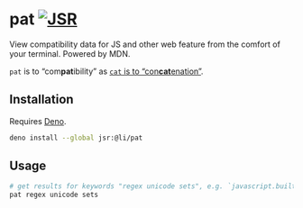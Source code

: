 # pat [![JSR](https://jsr.io/badges/@li/pat)](https://jsr.io/@li/pat)

View compatibility data for JS and other web feature from the comfort of your terminal. Powered by MDN.

`pat` is to “com**pat**ibility” as [`cat` is to “con**cat**enation”](https://en.wikipedia.org/wiki/Cat_(Unix)#:~:text=The%20name,%22to%20chain%22).

## Installation

Requires [Deno](https://deno.com/).

```sh
deno install --global jsr:@li/pat
```

## Usage

```sh
# get results for keywords "regex unicode sets", e.g. `javascript.builtins.RegExp.unicodeSets`
pat regex unicode sets
```
